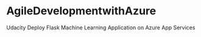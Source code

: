 # AgileDevelopmentwithAzure
Udacity Deploy Flask Machine Learning Application on Azure App Services
